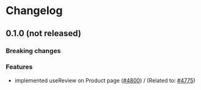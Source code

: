 # Changelog

## 0.1.0 (not released)

### Breaking changes

### Features

* implemented useReview on Product page ([#4800](https://github.com/DivanteLtd/vue-storefront/issues/4800)) / (Related to: [#4775](https://github.com/DivanteLtd/vue-storefront/issues/4775))
